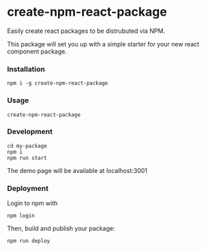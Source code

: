 # create-npm-react-package
Easily create react packages to be distrubuted via NPM.

This package will set you up with a simple starter for your new react component package.

### Installation
```
npm i -g create-npm-react-package
```

### Usage
```
create-npm-react-package
```

### Development
```
cd my-package
npm i
npm run start
```
The demo page will be available at localhost:3001

### Deployment
Login to npm with
```
npm login
```

Then, build and publish your package:
```
npm run deploy
```